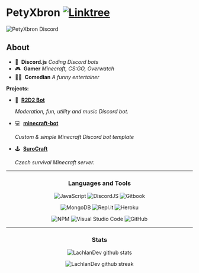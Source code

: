 # PetyXbron [![Linktree](https://img.shields.io/badge/Useful%20Links-%23121011.svg?style=flat&logo=linktree&logoColor=white?color=40,191,123)](https://linktr.ee/petyxbron)

![PetyXbron Discord](https://discord.c99.nl/widget/theme-3/411436203330502658.png)

## About

- 🤖 &nbsp;**Discord.js** *Coding Discord bots*
- 🎮 &nbsp;**Gamer** *Minecraft, CS:GO, Overwatch*
- 🤵‍♂️ &nbsp;**Comedian** *A funny entertainer*

**Projects:**
- 🚀 &nbsp;**[R2D2 Bot](https://top.gg/bot/729243368579924049)**

  *Moderation, fun, utility and music Discord bot.*
- 💻 &nbsp;**[minecraft-bot](https://github.com/PetyXbron/minecraft-bot)**

  *Custom & simple Minecraft Discord bot template*
- 🕹️ &nbsp;**[SuroCraft](https://linktr.ee/surocraft)**

  *Czech survival Minecraft server.*


<div align="center">

---

### Languages and Tools

![JavaScript](https://img.shields.io/badge/javascript-%23323330.svg?style=for-the-badge&logo=javascript&logoColor=%23F7DF1E) ![DiscordJS](https://img.shields.io/badge/discord.js-%232C3454.svg?style=for-the-badge&logo=Discord&logoColor=Blue) ![Gitbook](https://img.shields.io/badge/gitbook-%23000000?style=for-the-badge&logo=gitbook&logoColor=4285fd)
  
![MongoDB](https://img.shields.io/badge/MongoDB-%234ea94b.svg?style=for-the-badge&logo=mongodb&logoColor=white) ![Repl.it](https://img.shields.io/badge/Repl.it-%230D101E.svg?style=for-the-badge&logo=replit&logoColor=white) ![Heroku](https://img.shields.io/badge/heroku-%23430098.svg?style=for-the-badge&logo=heroku&logoColor=white)

![NPM](https://img.shields.io/badge/NPM-%23000000.svg?style=for-the-badge&logo=npm&logoColor=white) ![Visual Studio Code](https://img.shields.io/badge/VSC-0078d7.svg?style=for-the-badge&logo=visual-studio-code&logoColor=white) ![GitHub](https://img.shields.io/badge/github-%23121011.svg?style=for-the-badge&logo=github&logoColor=white)

---

### Stats

![LachlanDev github stats](https://github-readme-stats.vercel.app/api?username=PetyXbron&show_icons=true&theme=radical&count_private=true&include_all_commits=true)

![LachlanDev github streak](https://github-readme-streak-stats.herokuapp.com/?user=PetyXbron&theme=radical&include_all_commits=true&count_private=true)

<div>
